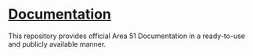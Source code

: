 # [Documentation](/)
This repository provides official Area 51 Documentation in a ready-to-use and publicly available manner.
